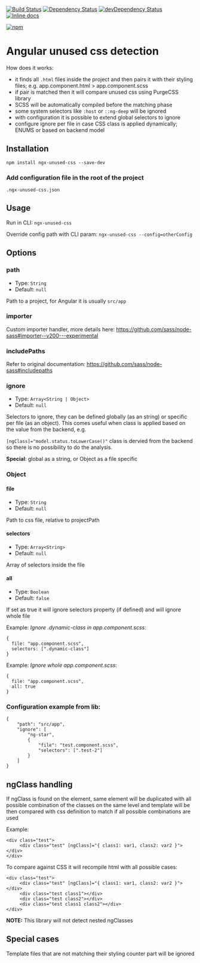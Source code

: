 [![Build Status](https://travis-ci.org/ivanblazevic/ngx-unused-css.svg?branch=master)](https://travis-ci.org/ivanblazevic/ngx-unused-css)
[![Dependency Status](https://david-dm.org/ivanblazevic/ngx-unused-css.svg?theme=shields.io)](https://david-dm.org/ivanblazevic/ngx-unused-css)
[![devDependency Status](https://david-dm.org/ivanblazevic/ngx-unused-css/dev-status.svg?theme=shields.io)](https://david-dm.org/ivanblazevic/ngx-unused-css#info=devDependencies)
[![Inline docs](http://inch-ci.org/github/ivanblazevic/ngx-unused-css.svg?branch=master)](http://inch-ci.org/github/ivanblazevic/ngx-unused-css)

[![npm](https://nodei.co/npm/ngx-unused-css.png?downloads=true&downloadRank=true&stars=true)](https://npmjs.org/package/ngx-unused-css)

# Angular unused css detection

How does it works:

- it finds all `.html` files inside the project and then pairs it with their styling files;
  e.g. app.component.html > app.component.scss
- if pair is matched then it will compare unused css using PurgeCSS library
- SCSS will be automatically compiled before the matching phase
- some system selectors like `:host` or `::ng-deep` will be ignored
- with configuration it is possible to extend global selectors to ignore
- configure ignore per file in case CSS class is applied dynamically; ENUMS or based on backend model

## Installation

`npm install ngx-unused-css --save-dev`

### Add configuration file in the root of the project

`.ngx-unused-css.json`

## Usage

Run in CLI: `ngx-unused-css`

Override config path with CLI param: `ngx-unused-css --config=otherConfig`

## Options

### path

- Type: `String`
- Default: `null`

Path to a project, for Angular it is usually `src/app`

### importer

Custom importer handler, more details here: https://github.com/sass/node-sass#importer--v200---experimental

### includePaths

Refer to original documentation: https://github.com/sass/node-sass#includepaths

### ignore

- Type: `Array<String | Object>`
- Default: `null`

Selectors to ignore, they can be defined globally (as an string) or specific per file (as an object).
This comes useful when class is applied based on the value from the backend, e.g.

`[ngClass]="model.status.toLowerCase()"` class is dervied from the backend so there is no possibility to do the analysis.

**Special**: global as a string, or Object as a file specific

### Object

#### file

- Type: `String`
- Default: `null`

Path to css file, relative to projectPath

#### selectors

- Type: `Array<String>`
- Default: `null`

Array of selectors inside the file

#### all

- Type: `Boolean`
- Default: `false`

If set as true it will ignore selectors property (if defined) and will ignore whole file

Example: _Ignore .dynamic-class in app.component.scss_:

```
{
  file: "app.component.scss",
  selectors: [".dynamic-class"]
}
```

Example: _Ignore whole app.component.scss_:

```
{
  file: "app.component.scss",
  all: true
}
```

### Configuration example from lib:

```
{
    "path": "src/app",
    "ignore": [
        "ng-star",
        {
            "file": "test.component.scss",
            "selectors": [".test-2"]
        }
    ]
}
```

## ngClass handling

If ngClass is found on the element, same element will be duplicated with all possible combination of the classes on the same level and template will be then compared with css definition to match if all possible combinations are used

Example:

```
<div class="test">
     <div class="test" [ngClass]="{ class1: var1, class2: var2 }"></div>
</div>
```

To compare against CSS it will recompile html with all possible cases:

```
<div class="test">
     <div class="test" [ngClass]="{ class1: var1, class2: var2 }"></div>
     <div class="test class1"></div>
     <div class="test class2"></div>
     <div class="test class1 class2"></div>
</div>
```

**NOTE:** This library will not detect nested ngClasses

## Special cases

Template files that are not matching their styling counter part will be ignored
